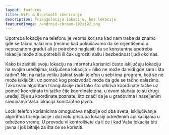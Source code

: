 ```yaml
---
layout: features
title: WiFi & Bluetooth skeniranje
description: Triangulacija lokacije, bez lokacije
featuredImage: /android-chrome-192x192.png
---
```


Upotreba lokacije na telefonu je veoma korisna kad nam treba da znamo gde se tačno nalazimo (recimo kad pokušavamo da se orjentišemo u nepoznatom gradu) ali je potrebno naglasiti da se konstantna upotreba lokacije može zloupotrebili ili čak ugroziti našu i bezbednost ljudi oko nas.

Kako bi zaštitili svoju lokaciju na internetu korisnici često isključuju lokaciju na svojim uređajima, isključena lokacija = niko ne može da vidi gde sam i šta radim? Ne, na našu veliku žalost svaki telefon u sebi ima program, koji se ne može isključiti, uz pomoć kog proizvođač može da gde se tačno nalazimo. Takozvani algoritam triangulacije radi tako što otkriva koordinate tačke uz pomoć koordinata tri tačke čije koordinate zna, u ovom slučaju to su drugi uređaji čije su koordinate poznate, što znači da je u gradovima i naseljenim sredinama Vaša lokacija konstantno javna.

Locki telefon korisnicima omogućava najbolje od oba sveta, isključivanje algoritma triangulacije i dozvolu pristupa lokaciji određenim aplikacijama u odreženo vreme. U prevodu vi kontrolišete da li će i kad Vaša lokacija biti javna i još bitnije za šta će se koristiti.

